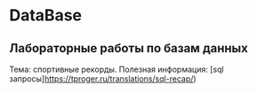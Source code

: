 # DataBase
## Лабораторные работы по базам данных

Тема: спортивные рекорды.
Полезная информация:
[sql запросы]https://tproger.ru/translations/sql-recap/)
